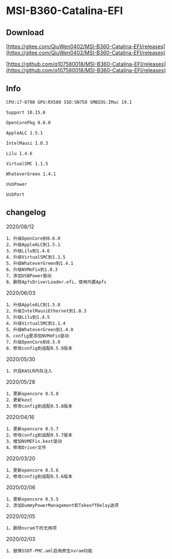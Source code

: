 # MSI-B360-Catalina-EFI

## Download

[https://gitee.com/QiuWen0402/MSI-B360-Catalina-EFI/releases](https://gitee.com/QiuWen0402/MSI-B360-Catalina-EFI/releases)

[https://github.com/q107580018/MSI-B360-Catalina-EFI/releases](https://github.com/q107580018/MSI-B360-Catalina-EFI/releases)


## Info

```
CPU:i7-8700 GPU:RX580 SSD:SN750 SMBIOS:IMac 19.1

Support 10.15.6

OpenCorePkg 0.6.0

AppleALC 1.5.1

IntelMausi 1.0.3

Lilu 1.4.6

VirtualSMC 1.1.5

WhateverGreen 1.4.1

UsbPower

UsbPort
```

## changelog

2020/08/12

```
1、升级OpenCore到0.6.0
2、升级AppleALC到1.5.1
3、升级Lilu到1.4.6
4、升级VirtualSMC到1.1.5
5、升级WhateverGreen到1.4.1
6、升级NVMeFix到1.0.3
7、添加USBPower驱动
8、删除ApfsDriverLoader.efi，使用内置Apfs
```

2020/06/03

```
1、升级AppleALC到1.5.0
2、升级IntelMausiEthernet到1.0.3
3、升级Lilu到1.4.5
4、升级VirtualSMC到1.1.4
5、升级WhateverGreen到1.4.0
6、config里添加NVMeFix驱动
7、升级OpenCore到0.5.9
8、修改config到适配0.5.9版本
```

2020/05/30

```
1、开启KASLR内存注入
```

2020/05/28

```
1、更新opencore 0.5.8
2、更新kext
3、修改config到适配0.5.8版本
```

2020/04/16

```
1、更新opencore 0.5.7
2、修改config到适配0.5.7版本
3、增加NVMEFix.kext驱动
4、修改Driver文件
```

2020/03/20

```
1、更新opencore 0.5.6
2、修改config到适配0.5.6版本
```


2020/02/06

```
1、更新opencore 0.5.5
2、添加DummyPowerManagement和TakeoffDelay选项
```


2020/02/05

```
1、删除nvram下的无用项
```


2020/02/03

``` 
1、替换SSDT-PMC.aml启用原生nvram功能
```

